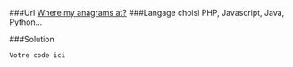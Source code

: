 ###Url
[Where my anagrams at?](https://www.codewars.com/kata/523a86aa4230ebb5420001e1)
###Langage choisi
PHP, Javascript, Java, Python...

###Solution
```
Votre code ici
```
